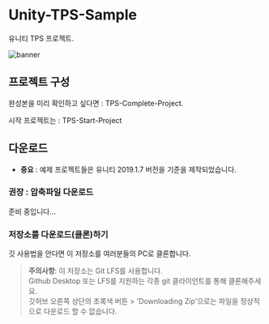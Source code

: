 # Unity-TPS-Sample

유니티 TPS 프로젝트.

![banner](banner.gif)


## 프로젝트 구성
완성본을 미리 확인하고 싶다면 : TPS-Complete-Project.

시작 프로젝트는 : TPS-Start-Project

## 다운로드
- **중요** : 예제 프로젝트들은 유니티 2019.1.7 버전을 기준을 제작되었습니다.

### 권장 : 압축파일 다운로드

준비 중입니다...

### 저장소를 다운로드(클론)하기

깃 사용법을 안다면 이 저장소를 여러분들의 PC로 클론합니다.

> __주의사항__: 
> 이 저장소는 Git LFS를 사용합니다.
> <br>Github Desktop 또는 LFS를 지원하는 각종 git 클라이언트를 통해 클론해주세요.
> <br>깃허브 오른쪽 상단의 초록색 버튼 > 'Downloading Zip'으로는 파일을 정상적으로 다운로드 할 수 없습니다.
